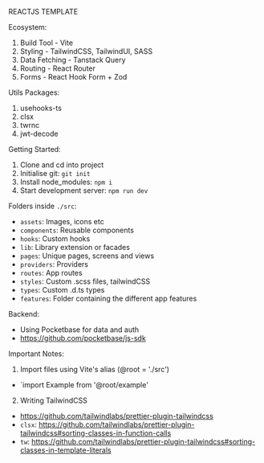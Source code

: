 REACTJS TEMPLATE

Ecosystem:

1. Build Tool - Vite
2. Styling - TailwindCSS, TailwindUI, SASS
3. Data Fetching - Tanstack Query
4. Routing - React Router
5. Forms - React Hook Form + Zod

Utils Packages:

1. usehooks-ts
2. clsx
3. twrnc
4. jwt-decode

Getting Started:

1. Clone and cd into project
2. Initialise git: `git init`
3. Install node_modules: `npm i`
4. Start development server: `npm run dev`

Folders inside `./src`:

- `assets`: Images, icons etc
- `components`: Reusable components
- `hooks`: Custom hooks
- `lib`: Library extension or facades
- `pages`: Unique pages, screens and views
- `providers`: Providers
- `routes`: App routes
- `styles`: Custom .scss files, tailwindCSS
- `types`: Custom .d.ts types
- `features`: Folder containing the different app features

Backend:

- Using Pocketbase for data and auth
- https://github.com/pocketbase/js-sdk

Important Notes:

1. Import files using Vite's alias (@root = './src')

- `import Example from '@root/example'

2. Writing TailwindCSS

- https://github.com/tailwindlabs/prettier-plugin-tailwindcss
- `clsx`: https://github.com/tailwindlabs/prettier-plugin-tailwindcss#sorting-classes-in-function-calls
- `tw`: https://github.com/tailwindlabs/prettier-plugin-tailwindcss#sorting-classes-in-template-literals
